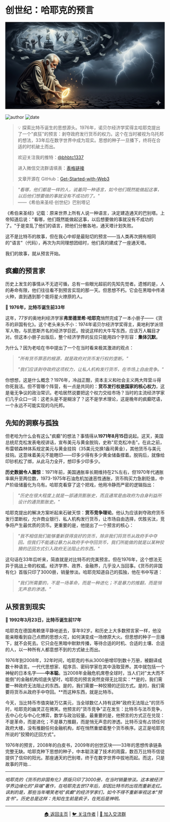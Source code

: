 # 创世纪：哈耶克的预言

<picture>
  <source srcset="img_webp/01.webp" type="image/webp">
  <img src="img/01.png" alt="哈耶克的预言" loading="lazy" width="800">
</picture>

![author](https://img.shields.io/badge/作者-beihaili-blue)
![date](https://img.shields.io/badge/日期-2025--09%20block%20863500-orange)

> 💡 探索比特币诞生的思想源头。1976年，诺贝尔经济学奖得主哈耶克提出了一个"疯狂"的预言：剥夺政府发行货币的权力。这个在当时被视为乌托邦的想法，33年后在数字世界中成为现实。思想的种子一旦播下，终将在合适的时机破土而出。
> 
> 欢迎关注我的推特：[@bhbtc1337](https://twitter.com/bhbtc1337)
> 
> 进入微信交流群请填表：[表格链接](https://forms.gle/QMBwL6LwZyQew1tX8)
> 
> 文章开源在 GitHub：[Get-Started-with-Web3](https://github.com/beihaili/Get-Started-with-Web3)

> *"看哪，他们都是一样的人，说着同一种语言，如今他们既然能做起这事，以后他们想要做的事就没有不成功的了。"*  
> ——《希伯来圣经·创世纪》巴别塔记

《希伯来圣经》记载：原来世界上所有人说一种语言，决定建造通天的巴别塔。上帝知道后说："看哪，他们既然能做起这事，以后想要做的事就没有不成功的了。"于是变乱了他们的语言，把他们分散各地，通天塔计划失败。

这不是比特币的故事，但在我心中却是最贴切的预言——当人类再次拥有相同的"语言"（代码），再次为共同理想团结时，他们真的建成了一座通天塔。

我们的故事，就从预言开始。

## 疯癫的预言家

历史上发生的事情从不无迹可循，总有一些眼光超前的先知先觉者。遗憾的是，人的寿命有限，他们往往看不到预言实现的那一天。但思想不朽。它会在黑暗中传递火种，直到遇到那个能将星火燎原的人。

**📅 1976年，比特币诞生前33年**

这年，77岁的奥地利经济学家**弗里德里希·哈耶克**悄然完成了一本小册子——《货币的非国有化》。这个老头来头不小：1974年诺贝尔经济学奖得主，奥地利学派领军人物，与凯恩斯齐名的经济学巨匠。按说这样的大牛写东西，应该万人瞩目才对。但这本小册子出版后，整个经济学界的反应只能用四个字形容：**集体沉默**。

为什么？因为老哈在书中提出了一个在当时看来极其激进的观点：

> *"所有货币罪恶的根源，就是政府对货币发行权的垄断。"*
> 
> *"我们应该剥夺政府这项权力，让私人机构发行货币，在市场上自由竞争。"*

你想想，这是什么概念？1976年，冷战正酣，资本主义和社会主义两大阵营斗得你死我活。但不管哪个阵营，有一点是共同的：**货币发行权是国家的核心权力**，这是毫无争议的政治常识。老哈居然说要把这个权力交给市场？当时的主流经济学家们几乎众口一词：这老头是不是糊涂了？这不是学术理论，这是晚年的疯癫呓语，一个永远不可能实现的乌托邦。

## 先知的洞察与孤独

但老哈为什么会有这么"疯癫"的想法？事情得从**1971年8月15日**说起。这天，美国总统尼克松发表电视讲话，宣布美元与黄金脱钩，史称"尼克松冲击"。在此之前，布雷顿森林体系规定美元与黄金挂钩（35美元兑换1盎司黄金），其他货币与美元挂钩。这意味着美元不能瞎印——印多少得有多少黄金储备撑着。脱钩后，就像给印钞机松了绑，从此马力全开，想印多少印多少。

**历史数据令人震惊**：1971年前，美国通胀率长期维持在2%左右，但1970年代通胀率飙升至两位数，1973-1975年石油危机加速恶性通胀，货币购买力急剧贬值，中产阶级储蓄化为乌有。哈耶克看穿了这个把戏，他用冷静而严密的逻辑指出：

> *"历史在很大程度上就是一部通货膨胀史，而且通常是由政府为自身利益所设计的通货膨胀史。"*

哈耶克提出的解决方案听起来石破天惊：**货币竞争理论**。他认为应该剥夺政府货币发行垄断权，允许商业银行、私人机构发行货币，让市场自由选择，优胜劣汰，竞争将产生最优质的货币。更重要的是，他提出了一个预言的核心：

> *"我不相信我们能够重新获得良好的货币，除非我们将货币从政府手中夺回。但我们不能通过暴力从政府手中夺回货币，我们所能做的就是以某种狡猾的迂回方式引入政府无法阻止的东西。"*

这句话在33年后听来，简直就是对比特币的完美预言。但在1976年，这个想法无异于挑战上帝的权威。经济学界、政界、金融界，几乎没人当回事。《货币的非国有化》首版只印了3000册，销量惨淡。哈耶克知道自己的孤独，他在书中写道：

> *"我们所需要的，不是一场革命，而是一种进化；不是暴力的推翻，而是悄无声息的渗透。"*

## 从预言到现实

**📅 1992年3月23日，比特币诞生前17年**

哈耶克在德国弗赖堡平静地逝去，享年92岁。和历史上大多数预言家一样，他没能亲眼看到自己点燃的思想火花，如何演变成一场燎原大火。但思想的种子一旦播下，就不会死去。它只会在黑暗中默默传播，等待合适的时机、合适的土壤、合适的人，以一种所有人都意想不到的方式破土而出。

1976年到2008年，32年时间，哈耶克的书从3000册增印到数十万册，被翻译成数十种语言。一代代思想家、程序员、密码学家在其中汲取营养。其中就包括一个神秘的日本名字——**中本聪**。当2008年金融危机席卷全球时，当人们对"太大而不能倒"的金融机构彻底失望时，哈耶克的预言突然变得无比现实：**是的，我们需要一种政府无法阻止的东西。是的，我们需要一种狡猾的迂回方式。是的，我们需要将货币从政府手中夺回。**而这种东西，就是比特币。

今天，当比特币市值突破万亿美元，当全球数亿人持有这种"政府无法阻止"的货币时，哈耶克的幽灵正在微笑。他预言的"货币竞争"正在发生：比特币与法币竞争，去中心化与中心化博弈，数学与政治较量。最重要的是，他预言的方式正在兑现：不是革命，而是进化；不是暴力推翻，而是悄无声息的渗透。比特币没有占领任何政府大楼，没有推翻任何金融机构，却在悄然重塑着整个货币秩序。这正是哈耶克所说的"狡猾的迂回方式"。

1976年的预言，2008年的白皮书，2009年的创世区块——33年的思想传承链条完整无缺。哈耶克种下思想的种子，中本聪浇灌了技术的雨露，数百万比特币信徒提供了信仰的阳光。那座通天的巴别塔，终于在数字世界中拔地而起。而这，只是故事的开始...

---

*哈耶克的《货币的非国有化》原版只印了3000册，在当时销量惨淡。这本被经济学界边缘化的"异端"著作，在哈耶克去世17年后，却因比特币的出现而重新走红。讽刺的是，那些当年嘲笑老哈"疯癫"的经济学家们，如今不得不重新审视这本"预言书"。历史总是这样：先知在生前是疯子，在死后是神明。*

---

<div align="center">
<a href="../">🏠 返回主页</a> | 
<a href="https://twitter.com/bhbtc1337">🐦 关注作者</a> | 
<a href="https://forms.gle/QMBwL6LwZyQew1tX8">📝 加入交流群</a>
</div>
